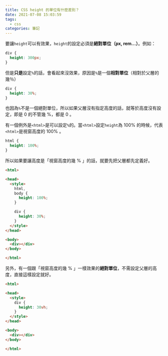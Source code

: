 ```yaml
---
title: CSS height 的單位有什麼差別？
date: 2021-07-08 15:03:59
tags:
  - css
categories: 筆記
---
```


要讓`height`可以有效果，`height`的設定必須是**絕對單位（px, rem...）**。例如：

```css
div {
  height: 300px;
}
```

<!-- more -->

但是**只是**設定`%`的話，會看起來沒效果，原因是`%`是一個**相對單位**（相對於父層的幾％）

```css
div {
  height: 30%;
}
```

也因為`%`不是一個絕對單位，所以如果父層沒有指定高度的話，就等於高度沒有設定，即是 0 的不管幾 %，都是 0 。

有一個例外是`<html>`是可以設定`%`的。當`<html>`設定`height`為 100% 的時候，代表`<html>`是視窗高度的 100% 。

```css
html {
  height: 100%;
}
```

所以如果要讓高度是「視窗高度的幾 % 」的話，就要先把父層都先定義好。

```html
<html>

<head>
  <style>
    html,
    body {
      height: 100%;
    }

    div {
      height: 30%;
    }
  </style>
</head>

<body>
  <div></div>
</body>

</html>
```

另外，有一個跟「視窗高度的幾 % 」一樣效果的**絕對單位**，不需設定父層的高度，直接這樣設定就好。

```html
<html>

<head>
  <style>
    div {
      height: 30vh;
    }
  </style>
</head>

<body>
  <div></div>
</body>

</html>
```
